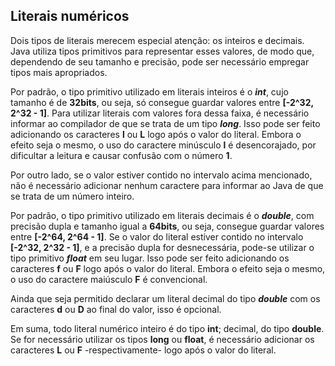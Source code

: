 ## Literais numéricos

Dois tipos de literais merecem especial atenção: os inteiros e decimais. Java utiliza tipos primitivos para representar esses valores, de modo que, dependendo de seu tamanho e precisão, pode ser necessário empregar tipos mais apropriados. 

Por padrão, o tipo primitivo utilizado em literais inteiros é o **_int_**, cujo tamanho é de **32bits**, ou seja, só consegue guardar valores entre **[-2^32, 2^32 - 1]**. Para utilizar literais com valores fora dessa faixa, é necessário informar ao compilador de que se trata de um tipo **_long_**. Isso pode ser feito adicionando os caracteres **l** ou **L** logo após o valor do literal. Embora o efeito seja o mesmo, o uso do caractere minúsculo **l** é desencorajado, por dificultar a leitura e causar confusão com o número **1**. 

Por outro lado, se o valor estiver contido no intervalo acima mencionado, não é necessário adicionar nenhum caractere para informar ao Java de que se trata de um número inteiro.  

Por padrão, o tipo primitivo utilizado em literais decimais é o **_double_**, com precisão dupla e tamanho igual a **64bits**, ou seja, consegue guardar valores entre **[-2^64, 2^64 - 1]**. Se o valor do literal estiver contido no intervalo **[-2^32, 2^32 - 1]**, e a precisão dupla for desnecessária, pode-se utilizar o tipo primitivo **_float_** em seu lugar. Isso pode ser feito adicionando os caracteres **f** ou **F** logo após o valor do literal. Embora o efeito seja o mesmo, o uso do caractere maiúsculo **F** é convencional.

Ainda que seja permitido declarar um literal decimal do tipo **_double_** com os caracteres **d** ou **D** ao final do valor, isso é opcional. 

Em suma, todo literal numérico inteiro é do tipo **int**; decimal, do tipo **double**. Se for necessário utilizar os tipos **long** ou **float**, é necessário adicionar os caracteres **L** ou **F** -respectivamente- logo após o valor do literal.
